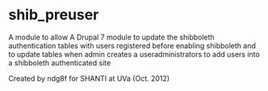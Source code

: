 shib_preuser
========

A module to allow A Drupal 7 module to update the shibboleth authentication tables with users registered 
before enabling shibboleth and to update tables when admin creates a useradministrators to add users 
into a shibboleth authenticated site

Created by ndg8f for SHANTI at UVa (Oct. 2012)
